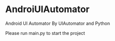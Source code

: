 # AndroiUIAutomator
Android UI Automator By UIAutomator and Python

Please run main.py to start the project
